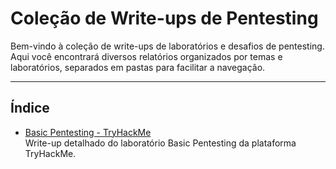 # Coleção de Write-ups de Pentesting

Bem-vindo à coleção de write-ups de laboratórios e desafios de pentesting. Aqui você encontrará diversos relatórios organizados por temas e laboratórios, separados em pastas para facilitar a navegação.

---

## Índice

- [Basic Pentesting - TryHackMe](./Basic%20Pentesting/Basic_Pentesting.md)  
  Write-up detalhado do laboratório Basic Pentesting da plataforma TryHackMe.


<br>


